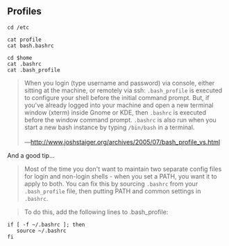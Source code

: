 ## Profiles


    cd /etc
    
    cat profile
    cat bash.bashrc
    
    cd $home
    cat .bashrc
    cat .bash_profile
    
> When you login (type username and password) via console, either sitting at the machine, or remotely via ssh: `.bash_profile` is executed to configure your shell before the initial command prompt.
> But, if you've already logged into your machine and open a new terminal window (xterm) inside Gnome or KDE, then `.bashrc` is executed before the window command prompt. `.bashrc` is also run when you start a new bash instance by typing `/bin/bash` in a terminal.    
> <br/>&mdash;<http://www.joshstaiger.org/archives/2005/07/bash_profile_vs.html>


And a good tip...

> Most of the time you don't want to maintain two separate config files for login and non-login shells - when you set a PATH, you want it to apply to both. You can fix this by sourcing `.bashrc` from your `.bash_profile` file, then putting PATH and common settings in `.bashrc`.

> To do this, add the following lines to .bash_profile:

    if [ -f ~/.bashrc ]; then
       source ~/.bashrc
    fi
    




